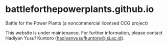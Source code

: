 # battleforthepowerplants.github.io
Battle for the Power Plants (a noncommercial licensed CCG project)

This website is under maintenance.
For further information, please contact Hadiyan Yusuf Kuntoro (hadiyanyusufkuntoro@isi.ac.id).
